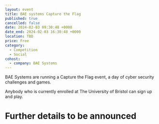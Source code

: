 ```yaml
---
layout: event
title: BAE systems Capture the Flag
published: true
cancelled: false
date: 2024-02-03 09:30:48 +0000
date_end: 2024-02-03 16:30:48 +0000
location: TBD
price: Free
category:
  - Competition
  - Social
cohost:
  - company: BAE Systems
---
```

BAE Systems are running a Capture the Flag event, a day of cyber security challenges and games.

Anybody who is currently enrolled at The University of Bristol can sign up and play.

# Further details to be announced